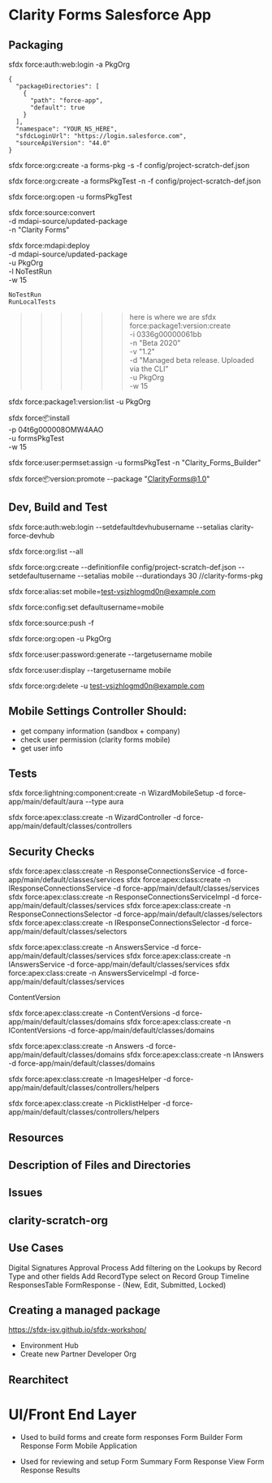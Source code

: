# Clarity Forms Salesforce App

## Packaging
sfdx force:auth:web:login -a PkgOrg

```
{
  "packageDirectories": [
    {
      "path": "force-app",
      "default": true
    }
  ],
  "namespace": "YOUR_NS_HERE",
  "sfdcLoginUrl": "https://login.salesforce.com",
  "sourceApiVersion": "44.0"
}
```

sfdx force:org:create -a forms-pkg -s -f config/project-scratch-def.json

sfdx force:org:create -a formsPkgTest -n -f config/project-scratch-def.json

sfdx force:org:open -u formsPkgTest

sfdx force:source:convert \
    -d mdapi-source/updated-package \
    -n "Clarity Forms"

sfdx force:mdapi:deploy \
    -d mdapi-source/updated-package \
    -u PkgOrg \
    -l NoTestRun \
    -w 15

    NoTestRun
    RunLocalTests

>>>>>> here is where we are
sfdx force:package1:version:create \
    -i 0336g00000061bb \
    -n "Beta 2020" \
    -v "1.2" \
    -d "Managed beta release. Uploaded via the CLI" \
    -u PkgOrg \
    -w 15

sfdx force:package1:version:list -u PkgOrg

sfdx force:package:install \
    -p 04t6g000008OMW4AAO \
    -u formsPkgTest \
    -w 15

sfdx force:user:permset:assign -u formsPkgTest -n "Clarity_Forms_Builder"

sfdx force:package:version:promote --package "ClarityForms@1.0"

## Dev, Build and Test
sfdx force:auth:web:login --setdefaultdevhubusername --setalias clarity-force-devhub

sfdx force:org:list --all

sfdx force:org:create --definitionfile config/project-scratch-def.json --setdefaultusername --setalias mobile --durationdays 30 //clarity-forms-pkg

sfdx force:alias:set mobile=test-vsjzhlogmd0n@example.com

sfdx force:config:set defaultusername=mobile

sfdx force:source:push -f

sfdx force:org:open -u PkgOrg

sfdx force:user:password:generate --targetusername mobile

sfdx force:user:display --targetusername mobile

sfdx force:org:delete -u test-vsjzhlogmd0n@example.com

## Mobile Settings Controller Should:

- get company information (sandbox + company)
- check user permission (clarity forms mobile)
- get user info 

## Tests

sfdx force:lightning:component:create -n WizardMobileSetup -d force-app/main/default/aura --type aura

sfdx force:apex:class:create -n WizardController -d force-app/main/default/classes/controllers

## Security Checks 

sfdx force:apex:class:create -n ResponseConnectionsService -d force-app/main/default/classes/services
sfdx force:apex:class:create -n IResponseConnectionsService -d force-app/main/default/classes/services
sfdx force:apex:class:create -n ResponseConnectionsServiceImpl -d force-app/main/default/classes/services
sfdx force:apex:class:create -n ResponseConnectionsSelector -d force-app/main/default/classes/selectors
sfdx force:apex:class:create -n IResponseConnectionsSelector -d force-app/main/default/classes/selectors

sfdx force:apex:class:create -n AnswersService -d force-app/main/default/classes/services
sfdx force:apex:class:create -n IAnswersService -d force-app/main/default/classes/services
sfdx force:apex:class:create -n AnswersServiceImpl -d force-app/main/default/classes/services

ContentVersion

sfdx force:apex:class:create -n ContentVersions -d force-app/main/default/classes/domains
sfdx force:apex:class:create -n IContentVersions -d force-app/main/default/classes/domains

sfdx force:apex:class:create -n Answers -d force-app/main/default/classes/domains
sfdx force:apex:class:create -n IAnswers -d force-app/main/default/classes/domains


sfdx force:apex:class:create -n ImagesHelper -d force-app/main/default/classes/controllers/helpers

sfdx force:apex:class:create -n PicklistHelper -d force-app/main/default/classes/controllers/helpers


## Resources


## Description of Files and Directories


## Issues


## clarity-scratch-org 

## Use Cases
Digital Signatures Approval Process
Add filtering on the Lookups by Record Type and other fields
Add RecordType select on Record Group
Timeline
ResponsesTable
FormResponse - (New, Edit, Submitted, Locked)

## Creating a managed package

https://sfdx-isv.github.io/sfdx-workshop/

- Environment Hub
- Create new Partner Developer Org


## Rearchitect 

# UI/Front End Layer

- Used to build forms and create form responses
Form Builder
Form Response 
Form Mobile Application 

- Used for reviewing and setup
Form Summary 
Form Response View
Form Response Results
